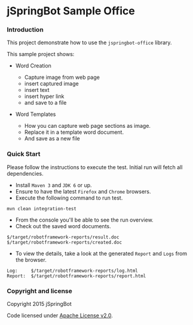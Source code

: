 jSpringBot Sample Office
=======

### Introduction

This project demonstrate how to use the `jspringbot-office` library. 

This sample project shows:

- Word Creation
    - Capture image from web page
    - insert captured image
    - insert text
    - insert hyper link
    - and save to a file

- Word Templates
    - How you can capture web page sections as image.
    - Replace it in a template word document.
    - And save as a new file

### Quick Start

Please follow the instructions to execute the test. 
Initial run will fetch all dependencies.

- Install `Maven 3` and `JDK 6` or up.
- Ensure to have the latest `Firefox` and `Chrome` browsers.
- Execute the following command to run test.
```
mvn clean integration-test
``` 
- From the console you'll be able to see the run overview. 
- Check out the saved word documents.
```
$/target/robotframework-reports/result.doc
$/target/robotframework-reports/created.doc
```
- To view the details, take a look at the generated `Report` and `Logs` from the browser.
```
Log:     $/target/robotframework-reports/log.html
Report:  $/target/robotframework-reports/report.html
```

### Copyright and license

Copyright 2015 jSpringBot

Code licensed under [Apache License v2.0](http://www.apache.org/licenses/LICENSE-2.0).
